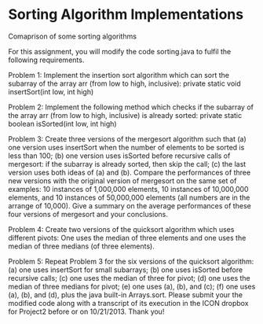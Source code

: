 Sorting Algorithm Implementations
==================

Comaprison of some sorting algorithms

For this assignment, you will modify the code sorting.java to fulfil the following requirements.


Problem 1: Implement the insertion sort algorithm which can sort the subarray of the array
arr (from low to high, inclusive): 
private static void insertSort(int low, int high) 


Problem 2: Implement the following method which checks if the subarray of the array arr
(from low to high, inclusive) is already sorted: 
private static boolean isSorted(int low, int high) 


Problem 3: Create three versions of the mergesort algorithm such that (a) one version uses
insertSort when the number of elements to be sorted is less than 100; (b) one version uses
isSorted before recursive calls of mergesort: if the subarray is already sorted, then skip the
call; (c) the last version uses both ideas of (a) and (b). Compare the performances of three
new versions with the original version of mergesort on the same set of examples: 10
instances of 1,000,000 elements, 10 instances of 10,000,000 elements, and 10 instances of
50,000,000 elements (all numbers are in the arrange of 10,000). Give a summary on the
average performances of these four versions of mergesort and your conclusions.


Problem 4: Create two versions of the quicksort algorithm which uses different pivots: One
uses the median of three elements and one uses the median of three medians (of three
elements).


Problem 5: Repeat Problem 3 for the six versions of the quicksort algorithm: (a) one uses
insertSort for small subarrays; (b) one uses isSorted before recursive calls; (c) one uses the
median of three for pivot; (d) one uses the median of three medians for pivot; (e) one uses
(a), (b), and (c); (f) one uses (a), (b), and (d), plus the java built-in Arrays.sort.
Please submit your the modified code along with a transcript of its execution in the ICON dropbox
for Project2 before or on 10/21/2013.
Thank you! 
